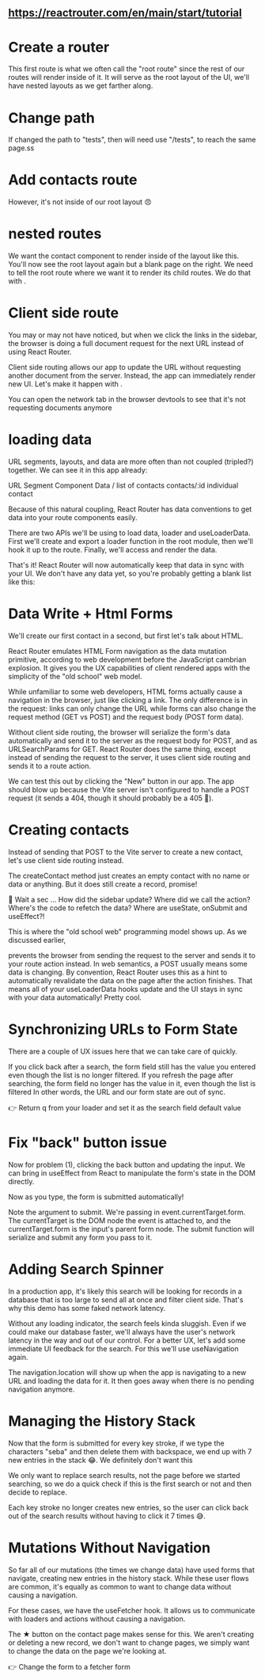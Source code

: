 ## https://reactrouter.com/en/main/start/tutorial

# Create a router

This first route is what we often call the "root route" since the rest of our routes will render inside of it. It will serve as the root layout of the UI, we'll have nested layouts as we get farther along.

# Change path

If changed the path to "tests", then will need use "/tests", to reach the same page.ss

# Add contacts route

However, it's not inside of our root layout 😠

# nested routes

We want the contact component to render inside of the <Root> layout like this.
You'll now see the root layout again but a blank page on the right.
We need to tell the root route where we want it to render its child routes. We do that with <Outlet>.

# Client side route

You may or may not have noticed, but when we click the links in the sidebar, the browser is doing a full document request for the next URL instead of using React Router.

Client side routing allows our app to update the URL without requesting another document from the server. Instead, the app can immediately render new UI. Let's make it happen with <Link>.

You can open the network tab in the browser devtools to see that it's not requesting documents anymore

# loading data

URL segments, layouts, and data are more often than not coupled (tripled?) together. We can see it in this app already:

URL Segment Component Data
/ <Root> list of contacts
contacts/:id <Contact> individual contact

Because of this natural coupling, React Router has data conventions to get data into your route components easily.

There are two APIs we'll be using to load data, loader and useLoaderData. First we'll create and export a loader function in the root module, then we'll hook it up to the route. Finally, we'll access and render the data.

That's it! React Router will now automatically keep that data in sync with your UI. We don't have any data yet, so you're probably getting a blank list like this:

# Data Write + Html Forms

We'll create our first contact in a second, but first let's talk about HTML.

React Router emulates HTML Form navigation as the data mutation primitive, according to web development before the JavaScript cambrian explosion. It gives you the UX capabilities of client rendered apps with the simplicity of the "old school" web model.

While unfamiliar to some web developers, HTML forms actually cause a navigation in the browser, just like clicking a link. The only difference is in the request: links can only change the URL while forms can also change the request method (GET vs POST) and the request body (POST form data).

Without client side routing, the browser will serialize the form's data automatically and send it to the server as the request body for POST, and as URLSearchParams for GET. React Router does the same thing, except instead of sending the request to the server, it uses client side routing and sends it to a route action.

We can test this out by clicking the "New" button in our app. The app should blow up because the Vite server isn't configured to handle a POST request (it sends a 404, though it should probably be a 405 🤷).

# Creating contacts

Instead of sending that POST to the Vite server to create a new contact, let's use client side routing instead.

The createContact method just creates an empty contact with no name or data or anything. But it does still create a record, promise!

🧐 Wait a sec ... How did the sidebar update? Where did we call the action? Where's the code to refetch the data? Where are useState, onSubmit and useEffect?!

This is where the "old school web" programming model shows up. As we discussed earlier, <Form> prevents the browser from sending the request to the server and sends it to your route action instead. In web semantics, a POST usually means some data is changing. By convention, React Router uses this as a hint to automatically revalidate the data on the page after the action finishes. That means all of your useLoaderData hooks update and the UI stays in sync with your data automatically! Pretty cool.

# Synchronizing URLs to Form State

There are a couple of UX issues here that we can take care of quickly.

If you click back after a search, the form field still has the value you entered even though the list is no longer filtered.
If you refresh the page after searching, the form field no longer has the value in it, even though the list is filtered
In other words, the URL and our form state are out of sync.

👉 Return q from your loader and set it as the search field default value

# Fix "back" button issue

Now for problem (1), clicking the back button and updating the input. We can bring in useEffect from React to manipulate the form's state in the DOM directly.

Now as you type, the form is submitted automatically!

Note the argument to submit. We're passing in event.currentTarget.form. The currentTarget is the DOM node the event is attached to, and the currentTarget.form is the input's parent form node. The submit function will serialize and submit any form you pass to it.

# Adding Search Spinner

In a production app, it's likely this search will be looking for records in a database that is too large to send all at once and filter client side. That's why this demo has some faked network latency.

Without any loading indicator, the search feels kinda sluggish. Even if we could make our database faster, we'll always have the user's network latency in the way and out of our control. For a better UX, let's add some immediate UI feedback for the search. For this we'll use useNavigation again.

The navigation.location will show up when the app is navigating to a new URL and loading the data for it. It then goes away when there is no pending navigation anymore.

# Managing the History Stack

Now that the form is submitted for every key stroke, if we type the characters "seba" and then delete them with backspace, we end up with 7 new entries in the stack 😂. We definitely don't want this

We only want to replace search results, not the page before we started searching, so we do a quick check if this is the first search or not and then decide to replace.

Each key stroke no longer creates new entries, so the user can click back out of the search results without having to click it 7 times 😅.

# Mutations Without Navigation

So far all of our mutations (the times we change data) have used forms that navigate, creating new entries in the history stack. While these user flows are common, it's equally as common to want to change data without causing a navigation.

For these cases, we have the useFetcher hook. It allows us to communicate with loaders and actions without causing a navigation.

The ★ button on the contact page makes sense for this. We aren't creating or deleting a new record, we don't want to change pages, we simply want to change the data on the page we're looking at.

👉 Change the <Favorite> form to a fetcher form

